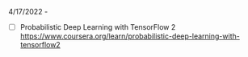 4/17/2022 - 
 - [ ] Probabilistic Deep Learning with TensorFlow 2 https://www.coursera.org/learn/probabilistic-deep-learning-with-tensorflow2
